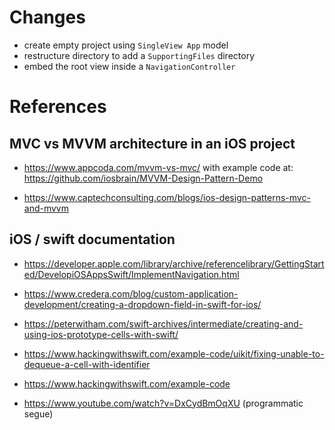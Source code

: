 # Changes
* create empty project using `SingleView App` model
* restructure directory to add a `SupportingFiles` directory
* embed the root view inside a `NavigationController`

# References
## MVC vs MVVM architecture in an iOS project
* https://www.appcoda.com/mvvm-vs-mvc/ with example code at:
  https://github.com/iosbrain/MVVM-Design-Pattern-Demo
  
* https://www.captechconsulting.com/blogs/ios-design-patterns-mvc-and-mvvm

## iOS / swift documentation
* https://developer.apple.com/library/archive/referencelibrary/GettingStarted/DevelopiOSAppsSwift/ImplementNavigation.html
* https://www.credera.com/blog/custom-application-development/creating-a-dropdown-field-in-swift-for-ios/
* https://peterwitham.com/swift-archives/intermediate/creating-and-using-ios-prototype-cells-with-swift/

* https://www.hackingwithswift.com/example-code/uikit/fixing-unable-to-dequeue-a-cell-with-identifier
* https://www.hackingwithswift.com/example-code

* https://www.youtube.com/watch?v=DxCydBmOqXU  (programmatic segue)



